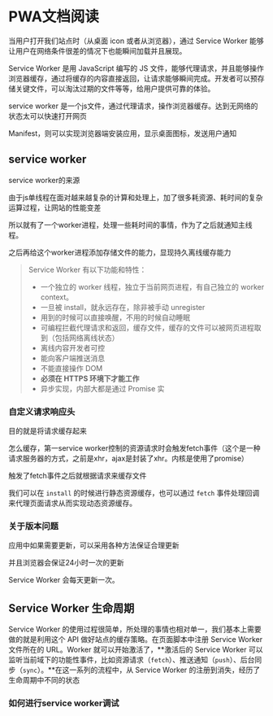 # PWA文档阅读

当用户打开我们站点时（从桌面 icon 或者从浏览器），通过 Service Worker 能够让用户在网络条件很差的情况下也能瞬间加载并且展现。

Service Worker 是用 JavaScript 编写的 JS 文件，能够代理请求，并且能够操作浏览器缓存，通过将缓存的内容直接返回，让请求能够瞬间完成。开发者可以预存储关键文件，可以淘汰过期的文件等等，给用户提供可靠的体验。



service worker 是一个js文件，通过代理请求，操作浏览器缓存。达到无网络的状态太可以快速打开网页

Manifest，则可以实现浏览器端安装应用，显示桌面图标，发送用户通知

## service worker

service worker的来源

由于js单线程在面对越来越复杂的计算和处理上，加了很多耗资源、耗时间的复杂运算过程，让网站的性能变差

所以就有了一个worker进程，处理一些耗时间的事情，作为了之后就通知主线程。

之后再给这个worker进程添加存储文件的能力，显现持久离线缓存能力

>Service Worker 有以下功能和特性：
>
>- 一个独立的 worker 线程，独立于当前网页进程，有自己独立的 worker context。
>- 一旦被 install，就永远存在，除非被手动 unregister
>- 用到的时候可以直接唤醒，不用的时候自动睡眠
>- 可编程拦截代理请求和返回，缓存文件，缓存的文件可以被网页进程取到（包括网络离线状态）
>- 离线内容开发者可控
>- 能向客户端推送消息
>- 不能直接操作 DOM
>- **必须在 HTTPS 环境下才能工作**
>- 异步实现，内部大都是通过 Promise 实

### 自定义请求响应头

目的就是将请求缓存起来

怎么缓存，第一service worker控制的资源请求时会触发fetch事件（这个是一种请求服务器的方式，之前是xhr，ajax是封装了xhr。内核是使用了promise）

触发了fetch事件之后就根据请求来缓存文件

我们可以在 `install` 的时候进行静态资源缓存，也可以通过 `fetch` 事件处理回调来代理页面请求从而实现动态资源缓存。

### 关于版本问题

应用中如果需要更新，可以采用各种方法保证合理更新

并且浏览器会保证24小时一次的更新

 Service Worker 会每天更新一次。

##  Service Worker 生命周期

Service Worker 的使用过程很简单，所处理的事情也相对单一，我们基本上需要做的就是利用这个 API 做好站点的缓存策略。在页面脚本中注册 Service Worker 文件所在的 URL。Worker 就可以开始激活了，**激活后的 Service Worker 可以监听当前域下的功能性事件，比如资源请求（`fetch`）、推送通知（`push`）、后台同步（`sync`）。**在这一系列的流程中，从 Service Worker 的注册到消失，经历了生命周期中不同的状态

### 如何进行service worker调试

